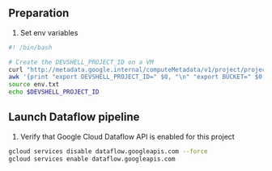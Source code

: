 ## Preparation
1. Set env variables
```sh
#! /bin/bash

# Create the DEVSHELL_PROJECT_ID on a VM
curl "http://metadata.google.internal/computeMetadata/v1/project/project-id" -H "Metadata-Flavor: Google" > Project_ID
awk '{print "export DEVSHELL_PROJECT_ID=" $0, "\n" "export BUCKET=" $0, "\n" "export JAVA_HOME=/usr/lib/jvm/java-8-openjdk-amd64/jre" }' Project_ID > env.txt
source env.txt
echo $DEVSHELL_PROJECT_ID
```

## Launch Dataflow pipeline
1. Verify that Google Cloud Dataflow API is enabled for this project
```sh
gcloud services disable dataflow.googleapis.com --force
gcloud services enable dataflow.googleapis.com
```